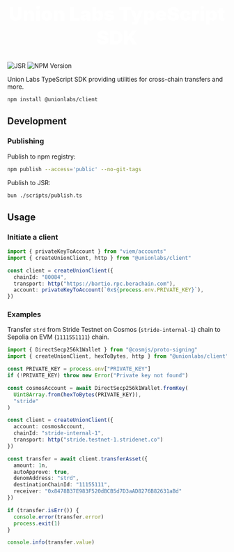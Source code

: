 <h1 align="center" style="font-size: 2.75rem; font-weight: 900; color: white;">Union Labs TypeScript SDK</h1>

![JSR](https://jsr.io/badges/@union/client) ![NPM Version](https://img.shields.io/npm/v/@unionlabs/client)

Union Labs TypeScript SDK providing utilities for cross-chain transfers and more.

```sh
npm install @unionlabs/client
```

## Development

### Publishing

Publish to npm registry:

```sh
npm publish --access='public' --no-git-tags
```

Publish to JSR:

```sh
bun ./scripts/publish.ts
```

## Usage

### Initiate a client

```ts
import { privateKeyToAccount } from "viem/accounts"
import { createUnionClient, http } from "@unionlabs/client"

const client = createUnionClient({
  chainId: "80084",
  transport: http("https://bartio.rpc.berachain.com"),
  account: privateKeyToAccount(`0x${process.env.PRIVATE_KEY}`),
})
```

### Examples

Transfer `strd` from Stride Testnet on Cosmos (`stride-internal-1`) chain to Sepolia on EVM (`1111551111`) chain.

```ts
import { DirectSecp256k1Wallet } from "@cosmjs/proto-signing"
import { createUnionClient, hexToBytes, http } from "@unionlabs/client"

const PRIVATE_KEY = process.env["PRIVATE_KEY"]
if (!PRIVATE_KEY) throw new Error("Private key not found")

const cosmosAccount = await DirectSecp256k1Wallet.fromKey(
  Uint8Array.from(hexToBytes(PRIVATE_KEY)),
  "stride"
)

const client = createUnionClient({
  account: cosmosAccount,
  chainId: "stride-internal-1",
  transport: http("stride.testnet-1.stridenet.co")
})

const transfer = await client.transferAsset({
  amount: 1n,
  autoApprove: true,
  denomAddress: "strd",
  destinationChainId: "11155111",
  receiver: "0x8478B37E983F520dBCB5d7D3aAD8276B82631aBd"
})

if (transfer.isErr()) {
  console.error(transfer.error)
  process.exit(1)
}

console.info(transfer.value)
```
